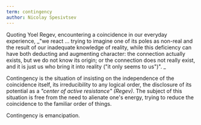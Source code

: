 ```yaml
---
term: contingency
author: Nicolay Spesivtsev
---
```

Quoting Yoel Regev, encountering a coincidence in our everyday experience, _"we react ... trying to imagine one of its poles as non-real and the result of our inadequate knowledge of reality, while this deficiency can have both deducting and augmenting character: the connection actually exists, but we do not know its origin; or the connection does not really exist, and it is just us who bring it into reality ("it only seems to us")". _  
  
Contingency is the situation of insisting on the independence of the coincidence itself, its irreducibility to any logical order, the disclosure of its potential as a _"center of active resistance" (Regev)_. The subject of this situation is free from the need to alienate one's energy, trying to reduce the coincidence to the familiar order of things.  
  
Contingency is emancipation.
